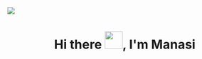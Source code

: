 <!--horizontal divider(gradiant)-->
<img src="https://user-images.githubusercontent.com/73097560/115834477-dbab4500-a447-11eb-908a-139a6edaec5c.gif">


<div id="user-headline">
    <style>
        #user-headline h1 {
            border-bottom: none;
        }
    </style>
    <ul>
        <h1 align="center">Hi there <img src="https://media.giphy.com/media/hvRJCLFzcasrR4ia7z/giphy.gif" width="40">, I'm Manasi</h1>
    </ul>
</div>
